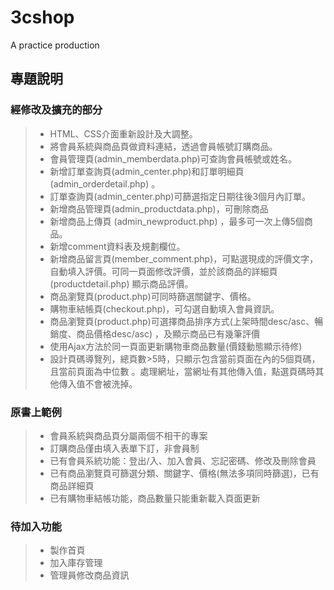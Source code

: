 # 3cshop
A practice production

## 專題說明
### 經修改及擴充的部分
> *	HTML、CSS介面重新設計及大調整。
> *	將會員系統與商品頁做資料連結，透過會員帳號訂購商品。
> *	會員管理頁(admin_memberdata.php)可查詢會員帳號或姓名。
> *	新增訂單查詢頁(admin_center.php)和訂單明細頁(admin_orderdetail.php) 。 
> *	訂單查詢頁(admin_center.php)可篩選指定日期往後3個月內訂單。
> *	新增商品管理頁(admin_productdata.php)，可刪除商品
> *	新增商品上傳頁 (admin_newproduct.php) ，最多可一次上傳5個商品。
> *	新增comment資料表及規劃欄位。
> *	新增商品留言頁(member_comment.php)，可點選現成的評價文字，
	自動填入評價。可同一頁面修改評價，並於該商品的詳細頁 (productdetail.php) 顯示商品評價。
> *	商品瀏覽頁(product.php)可同時篩選關鍵字、價格。
> *	購物車結帳頁(checkout.php)，可勾選自動填入會員資訊。
> *	商品瀏覽頁(product.php)可選擇商品排序方式(上架時間desc/asc、暢銷度、商品價格desc/asc)
	，及顯示商品已有幾筆評價
> *	使用Ajax方法於同一頁面更新購物車商品數量(價錢動態顯示待修)
> *	設計頁碼導覽列，總頁數>5時，只顯示包含當前頁面在內的5個頁碼，且當前頁面為中位數
	。處理網址，當網址有其他傳入值，點選頁碼時其他傳入值不會被洗掉。

### 原書上範例
> *	會員系統與商品頁分屬兩個不相干的專案
> *	訂購商品僅由填入表單下訂，非會員制
> *	已有會員系統功能：登出/入、加入會員、忘記密碼、修改及刪除會員
> *	已有商品瀏覽頁可篩選分類、關鍵字、價格(無法多項同時篩選)，已有商品詳細頁
> *	已有購物車結帳功能，商品數量只能重新載入頁面更新

### 待加入功能
> *	製作首頁
> *	加入庫存管理
> *	管理員修改商品資訊
 



